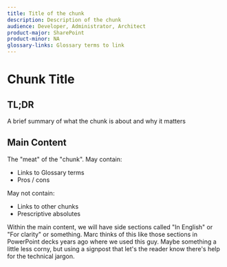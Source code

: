 ```yaml
---
title: Title of the chunk
description: Description of the chunk
audience: Developer, Administrator, Architect
product-major: SharePoint
product-minor: NA
glossary-links: Glossary terms to link
---
```


# Chunk Title
 
## TL;DR
A brief summary of what the chunk is about and why it matters
 
## Main Content
 
The "meat" of the "chunk".
May contain:
* Links to Glossary terms
* Pros / cons
 
May not contain:
* Links to other chunks
* Prescriptive absolutes
 
Within the main content, we will have side sections called "In English" or "For clarity" or something. Marc thinks of this like those sections in PowerPoint decks years ago where we used this guy. Maybe something a little less corny, but using a signpost that let's the reader know there's help for the technical jargon.
